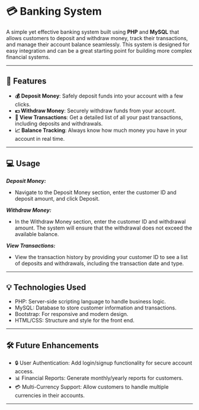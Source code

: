 # 💳 **Banking System**

A simple yet effective banking system built using **PHP** and **MySQL** that allows customers to deposit and withdraw money, track their transactions, and manage their account balance seamlessly. This system is designed for easy integration and can be a great starting point for building more complex financial systems.

---

## 📌 **Features**

- **💰 Deposit Money**: Safely deposit funds into your account with a few clicks.
- **💵 Withdraw Money**: Securely withdraw funds from your account.
- **📝 View Transactions**: Get a detailed list of all your past transactions, including deposits and withdrawals.
- **📈 Balance Tracking**: Always know how much money you have in your account in real time.

---

## 💻 **Usage**

***Deposit Money:***
  - Navigate to the Deposit Money section, enter the customer ID and deposit amount, and click Deposit.

***Withdraw Money:***
  - In the Withdraw Money section, enter the customer ID and withdrawal amount. The system will ensure that the withdrawal does not exceed the available balance.

***View Transactions:***
  - View the transaction history by providing your customer ID to see a list of deposits and withdrawals, including the transaction date and type.

---

## 💡 **Technologies Used**

  - PHP: Server-side scripting language to handle business logic.
  - MySQL: Database to store customer information and transactions.
  - Bootstrap: For responsive and modern design.
  - HTML/CSS: Structure and style for the front end.

---

## 🛠️ Future Enhancements ##

  - 🔒 User Authentication: Add login/signup functionality for secure account access.
  - 📊 Financial Reports: Generate monthly/yearly reports for customers.
  - 💳 Multi-Currency Support: Allow customers to handle multiple currencies in their accounts.

---
